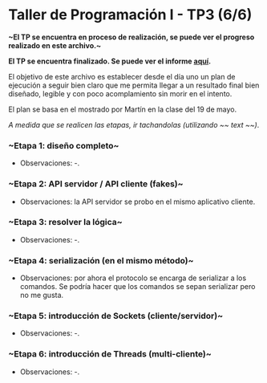 # Taller de Programación I - TP3 (6/6)

**~El TP se encuentra en proceso de realización, se puede ver el progreso realizado en este archivo.~**

**El TP se encuentra finalizado. Se puede ver el informe [aquí](#README.md).**

El objetivo de este archivo es establecer desde el día uno un plan de ejecución a seguir bien claro que me permita llegar a un resultado final bien diseñado, legible y con poco acomplamiento sin morir en el intento.

El plan se basa en el mostrado por Martín en la clase del 19 de mayo.

*A medida que se realicen las etapas, ir tachandolas (utilizando ~~ text ~~)*.

### ~Etapa 1: diseño completo~
- Observaciones: -.

### ~Etapa 2: API servidor / API cliente (fakes)~ 
- Observaciones: la API servidor se probo en el mismo aplicativo cliente.

### ~Etapa 3: resolver la lógica~
- Observaciones: -.

### ~Etapa 4: serialización (en el mismo método)~
- Observaciones: por ahora el protocolo se encarga de serializar a los comandos. Se podría hacer que los comandos se sepan serializar pero no me gusta.

### ~Etapa 5: introducción de Sockets (cliente/servidor)~
- Observaciones: -.

### ~Etapa 6: introducción de Threads (multi-cliente)~
- Observaciones: -.